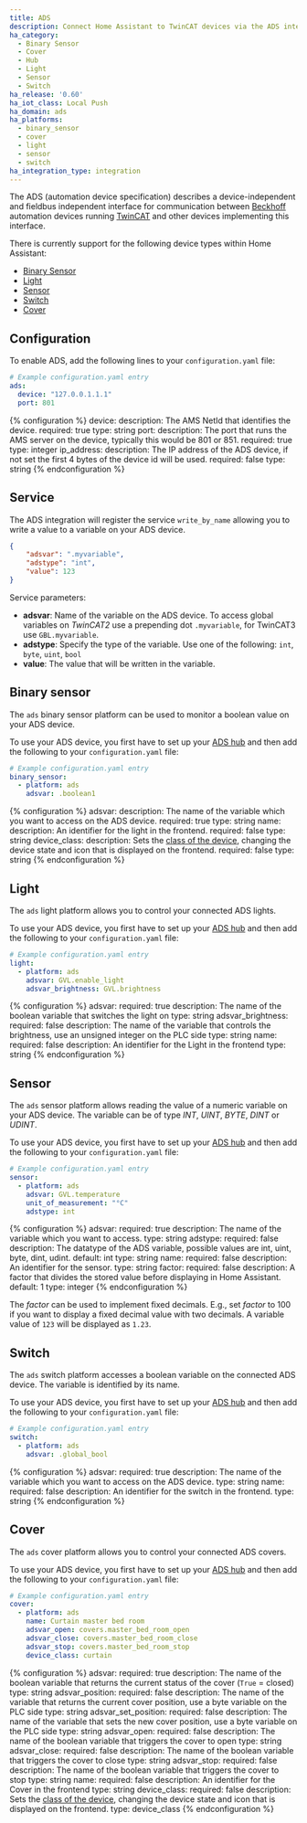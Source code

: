 ```yaml
---
title: ADS
description: Connect Home Assistant to TwinCAT devices via the ADS interface
ha_category:
  - Binary Sensor
  - Cover
  - Hub
  - Light
  - Sensor
  - Switch
ha_release: '0.60'
ha_iot_class: Local Push
ha_domain: ads
ha_platforms:
  - binary_sensor
  - cover
  - light
  - sensor
  - switch
ha_integration_type: integration
---
```


The ADS (automation device specification) describes a device-independent and fieldbus independent interface for communication between [Beckhoff](https://www.beckhoff.com/) automation devices running [TwinCAT](https://www.beckhoff.com/en-en/products/automation/twincat/) and other devices implementing this interface.

There is currently support for the following device types within Home Assistant:

- [Binary Sensor](#binary-sensor)
- [Light](#light)
- [Sensor](#sensor)
- [Switch](#switch)
- [Cover](#cover)

## Configuration

To enable ADS, add the following lines to your `configuration.yaml` file:

```yaml
# Example configuration.yaml entry
ads:
  device: "127.0.0.1.1.1"
  port: 801
```

{% configuration %}
device:
  description: The AMS NetId that identifies the device.
  required: true
  type: string
port:
  description: The port that runs the AMS server on the device, typically this would be 801 or 851.
  required: true
  type: integer
ip_address:
  description: The IP address of the ADS device, if not set the first 4 bytes of the device id will be used.
  required: false
  type: string
{% endconfiguration %}

## Service

The ADS integration will register the service `write_by_name` allowing you to write a value to a variable on your ADS device.

```json
{
    "adsvar": ".myvariable",
    "adstype": "int",
    "value": 123
}
```

Service parameters:

- **adsvar**: Name of the variable on the ADS device. To access global variables on *TwinCAT2* use a prepending dot `.myvariable`, for TwinCAT3 use `GBL.myvariable`.
- **adstype**: Specify the type of the variable. Use one of the following: `int`, `byte`, `uint`, `bool`
- **value**: The value that will be written in the variable.

## Binary sensor

The `ads` binary sensor platform can be used to monitor a boolean value on your ADS device.

To use your ADS device, you first have to set up your [ADS hub](#configuration) and then add the following to your `configuration.yaml`
file:

```yaml
# Example configuration.yaml entry
binary_sensor:
  - platform: ads
    adsvar: .boolean1
```

{% configuration %}
adsvar:
  description: The name of the variable which you want to access on the ADS device.
  required: true
  type: string
name:
  description: An identifier for the light in the frontend.
  required: false
  type: string
device_class:
  description: Sets the [class of the device](/integrations/binary_sensor/), changing the device state and icon that is displayed on the frontend.
  required: false
  type: string
{% endconfiguration %}

## Light

The `ads` light platform allows you to control your connected ADS lights.

To use your ADS device, you first have to set up your [ADS hub](#configuration) and then add the following to your `configuration.yaml`
file:

```yaml
# Example configuration.yaml entry
light:
  - platform: ads
    adsvar: GVL.enable_light
    adsvar_brightness: GVL.brightness
```

{% configuration %}
adsvar:
  required: true
  description: The name of the boolean variable that switches the light on
  type: string
adsvar_brightness:
  required: false
  description: The name of the variable that controls the brightness, use an unsigned integer on the PLC side
  type: string
name:
  required: false
  description: An identifier for the Light in the frontend
  type: string
{% endconfiguration %}

## Sensor

The `ads` sensor platform allows reading the value of a numeric variable on your ADS device. The variable can be of type *INT*, *UINT*,  *BYTE*, *DINT* or *UDINT*.

To use your ADS device, you first have to set up your [ADS hub](#configuration) and then add the following to your `configuration.yaml`
file:

```yaml
# Example configuration.yaml entry
sensor:
  - platform: ads
    adsvar: GVL.temperature
    unit_of_measurement: "°C"
    adstype: int
```

{% configuration %}
adsvar:
  required: true
  description: The name of the variable which you want to access.
  type: string
adstype:
  required: false
  description: The datatype of the ADS variable, possible values are int, uint, byte, dint, udint.
  default: int
  type: string
name:
  required: false
  description: An identifier for the sensor.
  type: string
factor:
  required: false
  description: A factor that divides the stored value before displaying in Home Assistant.
  default: 1
  type: integer
{% endconfiguration %}

The *factor* can be used to implement fixed decimals. E.g., set *factor* to 100 if you want to display a fixed decimal value with two decimals. A variable value of `123` will be displayed as `1.23`.

## Switch

The `ads` switch platform accesses a boolean variable on the connected ADS device. The variable is identified by its name.

To use your ADS device, you first have to set up your [ADS hub](#configuration) and then add the following to your `configuration.yaml`
file:

```yaml
# Example configuration.yaml entry
switch:
  - platform: ads
    adsvar: .global_bool
```

{% configuration %}
adsvar:
  required: true
  description: The name of the variable which you want to access on the ADS device.
  type: string
name:
  required: false
  description: An identifier for the switch in the frontend.
  type: string
{% endconfiguration %}

## Cover

The `ads` cover platform allows you to control your connected ADS covers.

To use your ADS device, you first have to set up your [ADS hub](#configuration) and then add the following to your `configuration.yaml`
file:

```yaml
# Example configuration.yaml entry
cover:
  - platform: ads
    name: Curtain master bed room
    adsvar_open: covers.master_bed_room_open
    adsvar_close: covers.master_bed_room_close
    adsvar_stop: covers.master_bed_room_stop
    device_class: curtain
```

{% configuration %}
adsvar:
  required: true
  description: The name of the boolean variable that returns the current status of the cover (`True` = closed)
  type: string
adsvar_position:
  required: false
  description: The name of the variable that returns the current cover position, use a byte variable on the PLC side
  type: string
adsvar_set_position:
  required: false
  description: The name of the variable that sets the new cover position, use a byte variable on the PLC side
  type: string
adsvar_open:
  required: false
  description: The name of the boolean variable that triggers the cover to open
  type: string
adsvar_close:
  required: false
  description: The name of the boolean variable that triggers the cover to close
  type: string
adsvar_stop:
  required: false
  description: The name of the boolean variable that triggers the cover to stop
  type: string
name:
  required: false
  description: An identifier for the Cover in the frontend
  type: string
device_class:
  required: false
  description: Sets the [class of the device](/integrations/cover/), changing the device state and icon that is displayed on the frontend.
  type: device_class
{% endconfiguration %}
